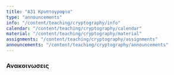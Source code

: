```yaml
---
title: "Α31 Κρυπτογραφια"
type: "announcements"
info: "/content/teaching/cryptography/info"
calendar: "/content/teaching/cryptography/calendar"
material: "/content/teaching/cryptography/material"
assignments: "/content/teaching/cryptography/assignments"
announcements: "/content/teaching/cryptography/announcements"
---
```

 
### Ανακοινωσεις


